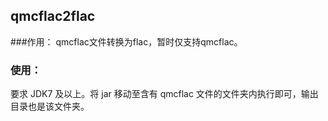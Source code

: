 ## qmcflac2flac

###作用：
qmcflac文件转换为flac，暂时仅支持qmcflac。
### 使用：
要求 JDK7 及以上。将 jar 移动至含有 qmcflac 文件的文件夹内执行即可，输出目录也是该文件夹。